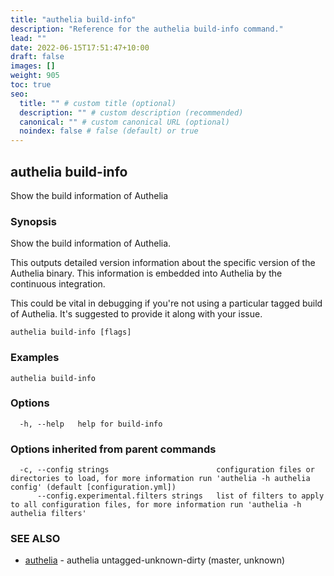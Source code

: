 ```yaml
---
title: "authelia build-info"
description: "Reference for the authelia build-info command."
lead: ""
date: 2022-06-15T17:51:47+10:00
draft: false
images: []
weight: 905
toc: true
seo:
  title: "" # custom title (optional)
  description: "" # custom description (recommended)
  canonical: "" # custom canonical URL (optional)
  noindex: false # false (default) or true
---
```


## authelia build-info

Show the build information of Authelia

### Synopsis

Show the build information of Authelia.

This outputs detailed version information about the specific version
of the Authelia binary. This information is embedded into Authelia
by the continuous integration.

This could be vital in debugging if you're not using a particular
tagged build of Authelia. It's suggested to provide it along with
your issue.


```
authelia build-info [flags]
```

### Examples

```
authelia build-info
```

### Options

```
  -h, --help   help for build-info
```

### Options inherited from parent commands

```
  -c, --config strings                        configuration files or directories to load, for more information run 'authelia -h authelia config' (default [configuration.yml])
      --config.experimental.filters strings   list of filters to apply to all configuration files, for more information run 'authelia -h authelia filters'
```

### SEE ALSO

* [authelia](authelia.md)	 - authelia untagged-unknown-dirty (master, unknown)

